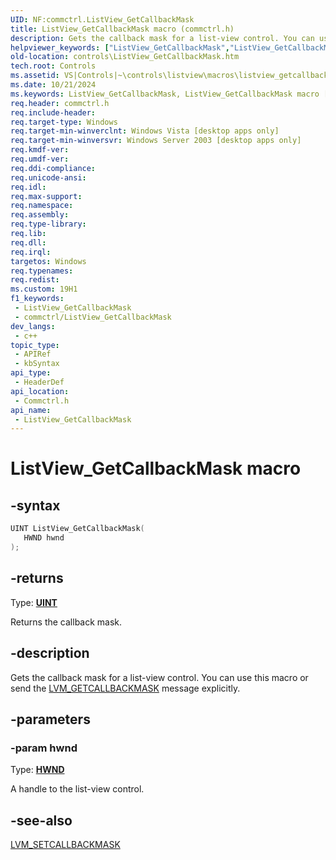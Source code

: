 ```yaml
---
UID: NF:commctrl.ListView_GetCallbackMask
title: ListView_GetCallbackMask macro (commctrl.h)
description: Gets the callback mask for a list-view control. You can use this macro or send the LVM_GETCALLBACKMASK message explicitly.
helpviewer_keywords: ["ListView_GetCallbackMask","ListView_GetCallbackMask macro [Windows Controls]","_win32_ListView_GetCallbackMask","_win32_ListView_GetCallbackMask_cpp","commctrl/ListView_GetCallbackMask","controls.ListView_GetCallbackMask","controls._win32_ListView_GetCallbackMask"]
old-location: controls\ListView_GetCallbackMask.htm
tech.root: Controls
ms.assetid: VS|Controls|~\controls\listview\macros\listview_getcallbackmask.htm
ms.date: 10/21/2024
ms.keywords: ListView_GetCallbackMask, ListView_GetCallbackMask macro [Windows Controls], _win32_ListView_GetCallbackMask, _win32_ListView_GetCallbackMask_cpp, commctrl/ListView_GetCallbackMask, controls.ListView_GetCallbackMask, controls._win32_ListView_GetCallbackMask
req.header: commctrl.h
req.include-header: 
req.target-type: Windows
req.target-min-winverclnt: Windows Vista [desktop apps only]
req.target-min-winversvr: Windows Server 2003 [desktop apps only]
req.kmdf-ver: 
req.umdf-ver: 
req.ddi-compliance: 
req.unicode-ansi: 
req.idl: 
req.max-support: 
req.namespace: 
req.assembly: 
req.type-library: 
req.lib: 
req.dll: 
req.irql: 
targetos: Windows
req.typenames: 
req.redist: 
ms.custom: 19H1
f1_keywords:
 - ListView_GetCallbackMask
 - commctrl/ListView_GetCallbackMask
dev_langs:
 - c++
topic_type:
 - APIRef
 - kbSyntax
api_type:
 - HeaderDef
api_location:
 - Commctrl.h
api_name:
 - ListView_GetCallbackMask
---
```


# ListView_GetCallbackMask macro

## -syntax

```cpp
UINT ListView_GetCallbackMask(
   HWND hwnd
);
```

## -returns

Type: **[UINT](/windows/desktop/winprog/windows-data-types)**

Returns the callback mask.


## -description

Gets the callback mask for a list-view control. You can use this macro or send the <a href="/windows/desktop/Controls/lvm-getcallbackmask">LVM_GETCALLBACKMASK</a> message explicitly.

## -parameters

### -param hwnd

Type: <b><a href="/windows/desktop/WinProg/windows-data-types">HWND</a></b>

A handle to the list-view control.

## -see-also

<a href="/windows/desktop/Controls/lvm-setcallbackmask">LVM_SETCALLBACKMASK</a>
